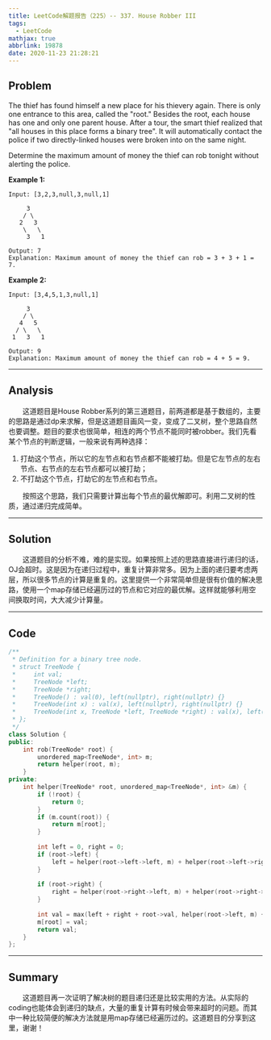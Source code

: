 ```yaml
---
title: LeetCode解题报告（225）-- 337. House Robber III
tags:
  - LeetCode
mathjax: true
abbrlink: 19878
date: 2020-11-23 21:28:21
---
```


## Problem

The thief has found himself a new place for his thievery again. There is only one entrance to this area, called the "root." Besides the root, each house has one and only one parent house. After a tour, the smart thief realized that "all houses in this place forms a binary tree". It will automatically contact the police if two directly-linked houses were broken into on the same night.

Determine the maximum amount of money the thief can rob tonight without alerting the police.

<!-- more -->

**Example 1:**

```
Input: [3,2,3,null,3,null,1]

     3
    / \
   2   3
    \   \ 
     3   1

Output: 7 
Explanation: Maximum amount of money the thief can rob = 3 + 3 + 1 = 7.
```

**Example 2:**

```
Input: [3,4,5,1,3,null,1]

     3
    / \
   4   5
  / \   \ 
 1   3   1

Output: 9
Explanation: Maximum amount of money the thief can rob = 4 + 5 = 9.
```

------

## Analysis

&emsp;&emsp;这道题目是House Robber系列的第三道题目，前两道都是基于数组的，主要的思路是通过dp来求解，但是这道题目画风一变，变成了二叉树，整个思路自然也要调整。题目的要求也很简单，相连的两个节点不能同时被robber。我们先看某个节点的判断逻辑，一般来说有两种选择：

1. 打劫这个节点，所以它的左节点和右节点都不能被打劫。但是它左节点的左右节点、右节点的左右节点都可以被打劫；
2. 不打劫这个节点，打劫它的左节点和右节点。

&emsp;&emsp;按照这个思路，我们只需要计算出每个节点的最优解即可。利用二叉树的性质，通过递归完成简单。

------

## Solution

&emsp;&emsp;这道题目的分析不难，难的是实现。如果按照上述的思路直接进行递归的话，OJ会超时。这是因为在递归过程中，重复计算非常多。因为上面的递归要考虑两层，所以很多节点的计算是重复的。这里提供一个非常简单但是很有价值的解决思路，使用一个map存储已经遍历过的节点和它对应的最优解。这样就能够利用空间换取时间，大大减少计算量。

------

## Code

```c++
/**
 * Definition for a binary tree node.
 * struct TreeNode {
 *     int val;
 *     TreeNode *left;
 *     TreeNode *right;
 *     TreeNode() : val(0), left(nullptr), right(nullptr) {}
 *     TreeNode(int x) : val(x), left(nullptr), right(nullptr) {}
 *     TreeNode(int x, TreeNode *left, TreeNode *right) : val(x), left(left), right(right) {}
 * };
 */
class Solution {
public:
    int rob(TreeNode* root) {
        unordered_map<TreeNode*, int> m;
        return helper(root, m);
    }
private:
    int helper(TreeNode* root, unordered_map<TreeNode*, int> &m) {
        if (!root) {
            return 0;
        }
        if (m.count(root)) {
            return m[root];
        }
        
        int left = 0, right = 0;
        if (root->left) {
            left = helper(root->left->left, m) + helper(root->left->right, m);
        }
        
        if (root->right) {
            right = helper(root->right->left, m) + helper(root->right->right, m);
        }
        
        int val = max(left + right + root->val, helper(root->left, m) + helper(root->right, m));
        m[root] = val;
        return val;
    }
};
```

------

## Summary

&emsp;&emsp;这道题目再一次证明了解决树的题目递归还是比较实用的方法。从实际的coding也能体会到递归的缺点，大量的重复计算有时候会带来超时的问题。而其中一种比较简便的解决方法就是用map存储已经遍历过的。这道题目的分享到这里，谢谢！
